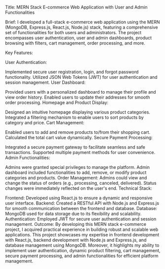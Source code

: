 Title: MERN Stack E-commerce Web Application with User and Admin Functionalities

Brief: I developed a full-stack e-commerce web application using the MERN (MongoDB, Express.js, React.js, Node.js) stack, featuring a comprehensive set of functionalities for both users and administrators. The project encompasses user authentication, user and admin dashboards, product browsing with filters, cart management, order processing, and more.

Key Features:

User Authentication:

Implemented secure user registration, login, and forgot password functionality.
Utilized JSON Web Tokens (JWT) for user authentication and session management.
User Dashboard:

Provided users with a personalized dashboard to manage their profile and view order history.
Enabled users to update their addresses for smooth order processing.
Homepage and Product Display:

Designed an intuitive homepage displaying various product categories.
Integrated a filtering mechanism to enable users to sort products by category and price.
Cart Management:

Enabled users to add and remove products to/from their shopping cart.
Calculated the total cart value dynamically.
Secure Payment Processing:

Integrated a secure payment gateway to facilitate seamless and safe transactions.
Supported multiple payment methods for user convenience.
Admin Functionalities:

Admins were granted special privileges to manage the platform.
Admin dashboard included functionalities to add, remove, or modify product categories and products.
Order Management:
Admins could view and change the status of orders (e.g., processing, canceled, delivered).
Status changes were immediately reflected on the user's end.
Technical Stack:

Frontend: Developed using React.js to ensure a dynamic and responsive user interface.
Backend: Created a RESTful API with Node.js and Express.js for smooth communication between the frontend and database.
Database: MongoDB used for data storage due to its flexibility and scalability.
Authentication: Employed JWT for secure user authentication and session management.
Outcome:
By developing this MERN stack e-commerce project, I acquired practical experience in building robust and scalable web applications. 
This project showcases my expertise in frontend development with React.js, backend development with Node.js and Express.js, and
database management using MongoDB. Moreover, it highlights my ability to implement user authentication, dynamic product filtering, 
cart management, secure payment processing, and admin functionalities for efficient platform management.
